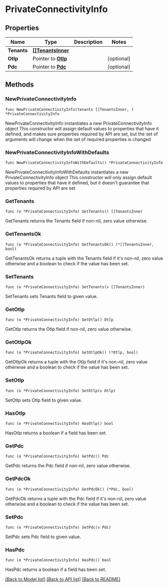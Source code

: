 # PrivateConnectivityInfo

## Properties

Name | Type | Description | Notes
------------ | ------------- | ------------- | -------------
**Tenants** | [**[]TenantsInner**](TenantsInner.md) |  | 
**Otlp** | Pointer to [**Otlp**](Otlp.md) |  | [optional] 
**Pdc** | Pointer to [**Pdc**](Pdc.md) |  | [optional] 

## Methods

### NewPrivateConnectivityInfo

`func NewPrivateConnectivityInfo(tenants []TenantsInner, ) *PrivateConnectivityInfo`

NewPrivateConnectivityInfo instantiates a new PrivateConnectivityInfo object
This constructor will assign default values to properties that have it defined,
and makes sure properties required by API are set, but the set of arguments
will change when the set of required properties is changed

### NewPrivateConnectivityInfoWithDefaults

`func NewPrivateConnectivityInfoWithDefaults() *PrivateConnectivityInfo`

NewPrivateConnectivityInfoWithDefaults instantiates a new PrivateConnectivityInfo object
This constructor will only assign default values to properties that have it defined,
but it doesn't guarantee that properties required by API are set

### GetTenants

`func (o *PrivateConnectivityInfo) GetTenants() []TenantsInner`

GetTenants returns the Tenants field if non-nil, zero value otherwise.

### GetTenantsOk

`func (o *PrivateConnectivityInfo) GetTenantsOk() (*[]TenantsInner, bool)`

GetTenantsOk returns a tuple with the Tenants field if it's non-nil, zero value otherwise
and a boolean to check if the value has been set.

### SetTenants

`func (o *PrivateConnectivityInfo) SetTenants(v []TenantsInner)`

SetTenants sets Tenants field to given value.


### GetOtlp

`func (o *PrivateConnectivityInfo) GetOtlp() Otlp`

GetOtlp returns the Otlp field if non-nil, zero value otherwise.

### GetOtlpOk

`func (o *PrivateConnectivityInfo) GetOtlpOk() (*Otlp, bool)`

GetOtlpOk returns a tuple with the Otlp field if it's non-nil, zero value otherwise
and a boolean to check if the value has been set.

### SetOtlp

`func (o *PrivateConnectivityInfo) SetOtlp(v Otlp)`

SetOtlp sets Otlp field to given value.

### HasOtlp

`func (o *PrivateConnectivityInfo) HasOtlp() bool`

HasOtlp returns a boolean if a field has been set.

### GetPdc

`func (o *PrivateConnectivityInfo) GetPdc() Pdc`

GetPdc returns the Pdc field if non-nil, zero value otherwise.

### GetPdcOk

`func (o *PrivateConnectivityInfo) GetPdcOk() (*Pdc, bool)`

GetPdcOk returns a tuple with the Pdc field if it's non-nil, zero value otherwise
and a boolean to check if the value has been set.

### SetPdc

`func (o *PrivateConnectivityInfo) SetPdc(v Pdc)`

SetPdc sets Pdc field to given value.

### HasPdc

`func (o *PrivateConnectivityInfo) HasPdc() bool`

HasPdc returns a boolean if a field has been set.


[[Back to Model list]](../README.md#documentation-for-models) [[Back to API list]](../README.md#documentation-for-api-endpoints) [[Back to README]](../README.md)


